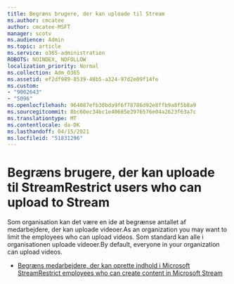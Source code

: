 ```yaml
---
title: Begræns brugere, der kan uploade til Stream
ms.author: cmcatee
author: cmcatee-MSFT
manager: scotv
ms.audience: Admin
ms.topic: article
ms.service: o365-administration
ROBOTS: NOINDEX, NOFOLLOW
localization_priority: Normal
ms.collection: Adm_O365
ms.assetid: ef2df989-8539-48b5-a324-97d2e09f14fe
ms.custom:
- "9002643"
- "5096"
ms.openlocfilehash: 964087efb30bda9f6f78786d92e8ffb9a8f5b8a9
ms.sourcegitcommit: 8bc60ec34bc1e40685e3976576e04a2623f63a7c
ms.translationtype: MT
ms.contentlocale: da-DK
ms.lasthandoff: 04/15/2021
ms.locfileid: "51831296"
---
```

# <a name="restrict-users-who-can-upload-to-stream"></a><span data-ttu-id="4c818-102">Begræns brugere, der kan uploade til Stream</span><span class="sxs-lookup"><span data-stu-id="4c818-102">Restrict users who can upload to Stream</span></span>

<span data-ttu-id="4c818-103">Som organisation kan det være en ide at begrænse antallet af medarbejdere, der kan uploade videoer.</span><span class="sxs-lookup"><span data-stu-id="4c818-103">As an organization you may want to limit the employees who can upload videos.</span></span> <span data-ttu-id="4c818-104">Som standard kan alle i organisationen uploade videoer.</span><span class="sxs-lookup"><span data-stu-id="4c818-104">By default, everyone in your organization can upload videos.</span></span>

- [<span data-ttu-id="4c818-105">Begræns medarbejdere, der kan oprette indhold i Microsoft Stream</span><span class="sxs-lookup"><span data-stu-id="4c818-105">Restrict employees who can create content in Microsoft Stream</span></span>](https://docs.microsoft.com/stream/restrict-uploaders)
